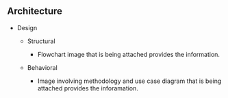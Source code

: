 ## Architecture
* Design
   * Structural
   
      * Flowchart image that is being attached provides the information.
      
   * Behavioral   
      * Image involving methodology and use case diagram that is being attached provides the inforamation.
